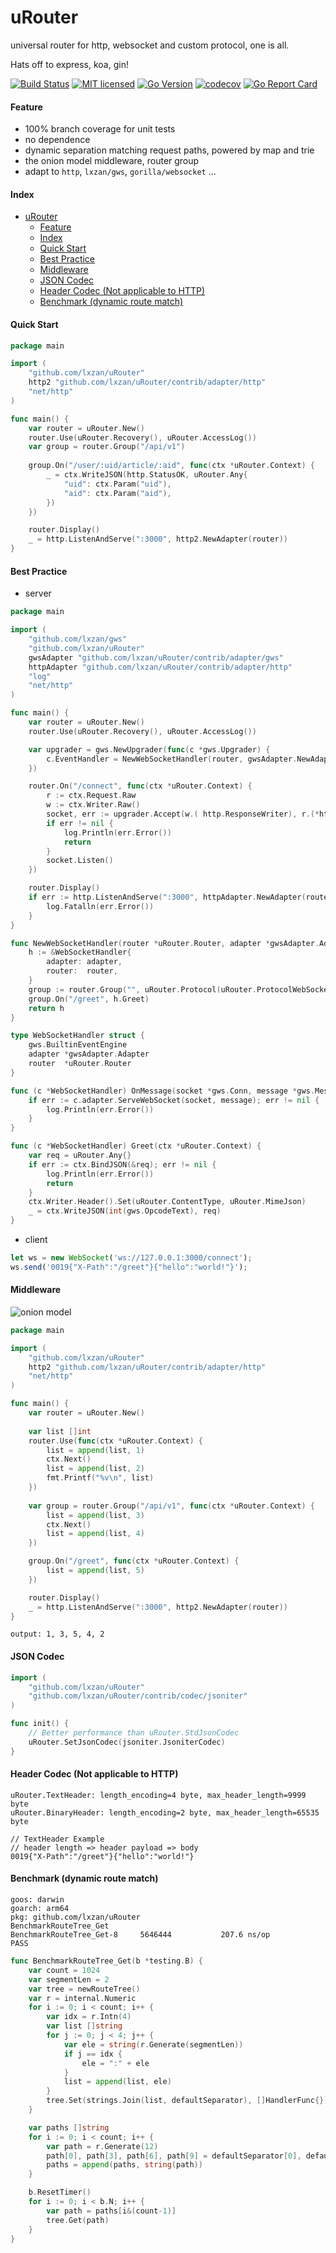 # uRouter
universal router for http, websocket and custom protocol, one is all.

Hats off to express, koa, gin!

[![Build Status][1]][2] [![MIT licensed][3]][4] [![Go Version][5]][6] [![codecov][7]][8] [![Go Report Card][9]][10]

[1]: https://github.com/lxzan/uRouter/workflows/Go%20Test/badge.svg?branch=main

[2]: https://github.com/lxzan/uRouter/actions?query=branch%3Amain

[3]: https://img.shields.io/badge/license-MIT-blue.svg

[4]: LICENSE

[5]: https://img.shields.io/badge/go-%3E%3D1.16-30dff3?style=flat-square&logo=go

[6]: https://github.com/lxzan/uRouter

[7]: https://codecov.io/gh/lxzan/uRouter/branch/main/graph/badge.svg?token=0Tx9xH9Lvd

[8]: https://codecov.io/gh/lxzan/uRouter

[9]: https://goreportcard.com/badge/github.com/lxzan/uRouter

[10]: https://goreportcard.com/report/github.com/lxzan/uRouter

#### Feature
- 100% branch coverage for unit tests
- no dependence
- dynamic separation matching request paths, powered by map and trie
- the onion model middleware, router group 
- adapt to `http`, `lxzan/gws`, `gorilla/websocket` ...

#### Index

- [uRouter](#urouter)
  - [Feature](#feature)
  - [Index](#index)
  - [Quick Start](#quick-start)
  - [Best Practice](#best-practice)
  - [Middleware](#middleware)
  - [JSON Codec](#json-codec)
  - [Header Codec (Not applicable to HTTP)](#header-codec-not-applicable-to-http)
  - [Benchmark (dynamic route match)](#benchmark-dynamic-route-match)



  
#### Quick Start

```go
package main

import (
	"github.com/lxzan/uRouter"
	http2 "github.com/lxzan/uRouter/contrib/adapter/http"
	"net/http"
)

func main() {
	var router = uRouter.New()
	router.Use(uRouter.Recovery(), uRouter.AccessLog())
	var group = router.Group("/api/v1")
	
	group.On("/user/:uid/article/:aid", func(ctx *uRouter.Context) {
		_ = ctx.WriteJSON(http.StatusOK, uRouter.Any{
			"uid": ctx.Param("uid"),
			"aid": ctx.Param("aid"),
		})
	})

	router.Display()
	_ = http.ListenAndServe(":3000", http2.NewAdapter(router))
}


```

#### Best Practice

- server
  
```go
package main

import (
	"github.com/lxzan/gws"
	"github.com/lxzan/uRouter"
	gwsAdapter "github.com/lxzan/uRouter/contrib/adapter/gws"
	httpAdapter "github.com/lxzan/uRouter/contrib/adapter/http"
	"log"
	"net/http"
)

func main() {
	var router = uRouter.New()
	router.Use(uRouter.Recovery(), uRouter.AccessLog())

	var upgrader = gws.NewUpgrader(func(c *gws.Upgrader) {
		c.EventHandler = NewWebSocketHandler(router, gwsAdapter.NewAdapter(router))
	})

	router.On("/connect", func(ctx *uRouter.Context) {
		r := ctx.Request.Raw
		w := ctx.Writer.Raw()
		socket, err := upgrader.Accept(w.( http.ResponseWriter), r.(*http.Request))
		if err != nil {
			log.Println(err.Error())
			return
		}
		socket.Listen()
	})

	router.Display()
	if err := http.ListenAndServe(":3000", httpAdapter.NewAdapter(router)); err != nil {
		log.Fatalln(err.Error())
	}
}

func NewWebSocketHandler(router *uRouter.Router, adapter *gwsAdapter.Adapter) *WebSocketHandler {
	h := &WebSocketHandler{
		adapter: adapter,
		router:  router,
	}
	group := router.Group("", uRouter.Protocol(uRouter.ProtocolWebSocket))
	group.On("/greet", h.Greet)
	return h
}

type WebSocketHandler struct {
	gws.BuiltinEventEngine
	adapter *gwsAdapter.Adapter
	router  *uRouter.Router
}

func (c *WebSocketHandler) OnMessage(socket *gws.Conn, message *gws.Message) {
	if err := c.adapter.ServeWebSocket(socket, message); err != nil {
		log.Println(err.Error())
	}
}

func (c *WebSocketHandler) Greet(ctx *uRouter.Context) {
	var req = uRouter.Any{}
	if err := ctx.BindJSON(&req); err != nil {
		log.Println(err.Error())
		return
	}
	ctx.Writer.Header().Set(uRouter.ContentType, uRouter.MimeJson)
	_ = ctx.WriteJSON(int(gws.OpcodeText), req)
}
```

- client
  
```js
let ws = new WebSocket('ws://127.0.0.1:3000/connect');
ws.send('0019{"X-Path":"/greet"}{"hello":"world!"}');
```

#### Middleware
  
![onion model](https://upload-images.jianshu.io/upload_images/26203625-b80a51afcf265c9d.jpg?imageMogr2/auto-orient/strip|imageView2/2/w/1078/format/webp)
  
```go
package main

import (
	"github.com/lxzan/uRouter"
	http2 "github.com/lxzan/uRouter/contrib/adapter/http"
	"net/http"
)

func main() {
	var router = uRouter.New()
	
	var list []int
	router.Use(func(ctx *uRouter.Context) {
		list = append(list, 1)
		ctx.Next()
		list = append(list, 2)
		fmt.Printf("%v\n", list)
	})
	
	var group = router.Group("/api/v1", func(ctx *uRouter.Context) {
		list = append(list, 3)
		ctx.Next()
		list = append(list, 4)
	})

	group.On("/greet", func(ctx *uRouter.Context) {
		list = append(list, 5)
	})

	router.Display()
	_ = http.ListenAndServe(":3000", http2.NewAdapter(router))
}
```

```
output: 1, 3, 5, 4, 2
```

#### JSON Codec

```go
import (
	"github.com/lxzan/uRouter"
	"github.com/lxzan/uRouter/contrib/codec/jsoniter"
)

func init() {
	// Better performance than uRouter.StdJsonCodec 
	uRouter.SetJsonCodec(jsoniter.JsoniterCodec)
}
```

#### Header Codec (Not applicable to HTTP)

```
uRouter.TextHeader: length_encoding=4 byte, max_header_length=9999 byte
uRouter.BinaryHeader: length_encoding=2 byte, max_header_length=65535 byte
```

```
// TextHeader Example
// header length => header payload => body
0019{"X-Path":"/greet"}{"hello":"world!"}
```

#### Benchmark (dynamic route match)

```
goos: darwin
goarch: arm64
pkg: github.com/lxzan/uRouter
BenchmarkRouteTree_Get
BenchmarkRouteTree_Get-8   	 5646444	       207.6 ns/op
PASS
```

```go
func BenchmarkRouteTree_Get(b *testing.B) {
	var count = 1024
	var segmentLen = 2
	var tree = newRouteTree()
	var r = internal.Numeric
	for i := 0; i < count; i++ {
		var idx = r.Intn(4)
		var list []string
		for j := 0; j < 4; j++ {
			var ele = string(r.Generate(segmentLen))
			if j == idx {
				ele = ":" + ele
			}
			list = append(list, ele)
		}
		tree.Set(strings.Join(list, defaultSeparator), []HandlerFunc{})
	}

	var paths []string
	for i := 0; i < count; i++ {
		var path = r.Generate(12)
		path[0], path[3], path[6], path[9] = defaultSeparator[0], defaultSeparator[0], defaultSeparator[0], defaultSeparator[0]
		paths = append(paths, string(path))
	}

	b.ResetTimer()
	for i := 0; i < b.N; i++ {
		var path = paths[i&(count-1)]
		tree.Get(path)
	}
}
```
